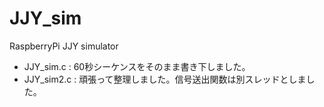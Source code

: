 # JJY_sim
RaspberryPi JJY simulator

* JJY_sim.c : 60秒シーケンスをそのまま書き下しました。
* JJY_sim2.c : 頑張って整理しました。信号送出関数は別スレッドとしました。
